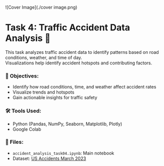 ![Cover Image](./cover image.png)

# Task 4: Traffic Accident Data Analysis 🚗
This task analyzes traffic accident data to identify patterns based on road conditions, weather, and time of day.  
Visualizations help identify accident hotspots and contributing factors.

### 📌 Objectives:
- Identify how road conditions, time, and weather affect accident rates
- Visualize trends and hotspots
- Gain actionable insights for traffic safety

### 🛠 Tools Used:
- Python (Pandas, NumPy, Seaborn, Matplotlib, Plotly)
- Google Colab

### 📂 Files:
- `accident_analysis_task04.ipynb`: Main notebook
- Dataset: [US Accidents March 2023](https://www.kaggle.com/datasets/sobhanmoosavi/us-accidents)


